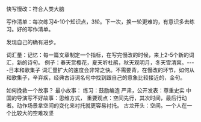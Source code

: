 快写慢改：符合人类大脑

写作清单：每次练习4-10个知识点，3轮。下一次，换一轮更难的，有意识多去练习。好的写作清单。

发现自己的确有进步。

词汇量：记忆：每一篇文章制定一个指标，在写完慢改的时候，来上2-5个新的词汇，新的诗句。
例子：春天赏樱花，夏天听杜鹃，秋天观明月，冬天雪清爽。----日本和歌集子
词汇量扩大的速度会非常之快。不需要背，在慢改的环节，如何从和歌集子，辛弃疾，经典古诗词名句中找到跟自己的意象比较接近的，金句。

如何挽救一个故事？
最小故事：
练习：鼓励编造
严肃，公开发表：尊重史实
中国的导演写不好故事：思维方式，
重要观点：空间先行，其次时间，最后行动者。动作场景拿空间的变化来衬托就更容易衬托。
古龙开头：空间。一个人在一个比较大的空难攻坚
